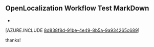 ## OpenLocalization Workflow Test MarkDown
* 

[AZURE.INCLUDE [8d838f8d-91be-4e49-8b5a-9a934265c689](calleeMd1.md)]

 
thanks!